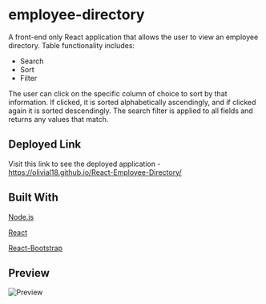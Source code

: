 # employee-directory

A front-end only React application that allows the user to view an employee directory. Table functionality includes:

* Search
* Sort
* Filter
    
The user can click on the specific column of choice to sort by that information. If clicked, it is sorted alphabetically ascendingly, and if clicked again it is sorted descendingly. The search filter is applied to all fields and returns any values that match. 

## Deployed Link
Visit this link to see the deployed application - https://olivial18.github.io/React-Employee-Directory/

## Built With

[Node.js](https://nodejs.org/en/)

[React](https://reactjs.org/)

[React-Bootstrap](https://www.npmjs.com/package/react-bootstrap)


## Preview

![Preview](./employee-directory/images/EmployeeDirectory.png)
